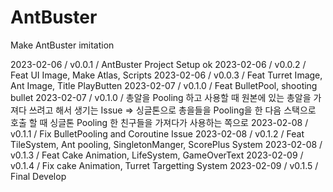 # AntBuster
Make AntBuster imitation

2023-02-06 / v0.0.1 / AntBuster Project Setup ok
2023-02-06 / v0.0.2 / Feat UI Image, Make Atlas, Scripts
2023-02-06 / v0.0.3 / Feat Turret Image, Ant Image, Title PlayButten
2023-02-07 / v0.1.0 / Feat BulletPool, shooting bullet
2023-02-07 / v0.1.0 / 총알을 Pooling 하고 사용할 때 원본에 있는 총알을 가져다 쓰려고 해서 생기는 Issue =>
싱글톤으로 총을들을 Pooling을 한 다음 스택으로 호출 할 때 싱글톤 Pooling 한 친구들을 가져다가 사용하는 쪽으로
2023-02-08 / v0.1.1 / Fix BulletPooling and Coroutine Issue
2023-02-08 / v0.1.2 / Feat TileSystem, Ant pooling, SingletonManger, ScorePlus System
2023-02-08 / v0.1.3 / Feat Cake Animation, LifeSystem, GameOverText
2023-02-09 / v0.1.4 / Fix cake Animation, Turret Targetting System
2023-02-09 / v0.1.5 / Final Develop
